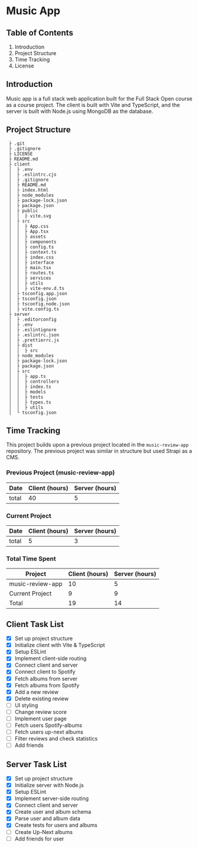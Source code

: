 # Music App

## Table of Contents
1. Introduction
2. Project Structure
3. Time Tracking
4. License

## Introduction
Music app is a full stack web application built for the Full Stack Open course as a course project. The client is built with Vite and TypeScript, and the server is built with Node.js using MongoDB as the database.

## Project Structure
```
 ├ .git
 ├ .gitignore
 ├ LICENSE
 ├ README.md
 ├ client
 │  ├ .env
 │  ├ .eslintrc.cjs
 │  ├ .gitignore
 │  ├ README.md
 │  ├ index.html
 │  ├ node_modules
 │  ├ package-lock.json
 │  ├ package.json
 │  ├ public
 │  │  ├ vite.svg
 │  ├ src
 │  │  ├ App.css
 │  │  ├ App.tsx
 │  │  ├ assets
 │  │  ├ components
 │  │  ├ config.ts
 │  │  ├ context.ts
 │  │  ├ index.css
 │  │  ├ interface
 │  │  ├ main.tsx
 │  │  ├ routes.ts
 │  │  ├ services
 │  │  ├ utils
 │  │  ├ vite-env.d.ts
 │  ├ tsconfig.app.json
 │  ├ tsconfig.json
 │  ├ tsconfig.node.json
 │  ├ vite.config.ts
 ├ server
 │  ├ .editorconfig
 │  ├ .env
 │  ├ .eslintignore
 │  ├ .eslintrc.json
 │  ├ .prettierrc.js
 │  ├ dist
 │  │  ├ src
 │  ├ node_modules
 │  ├ package-lock.json
 │  ├ package.json
 │  ├ src
 │  │  ├ app.ts
 │  │  ├ controllers
 │  │  ├ index.ts
 │  │  ├ models
 │  │  ├ tests
 │  │  ├ types.ts
 │  │  ├ utils
 │  └ tsconfig.json
```

## Time Tracking
This project builds upon a previous project located in the `music-review-app` repository. The previous project was similar in structure but used Strapi as a CMS. 

### Previous Project (music-review-app)
| Date       | Client (hours) | Server (hours) |
|------------|----------------|----------------|
| total      | 40             | 5              |

### Current Project
| Date       | Client (hours) | Server (hours) |
|------------|----------------|----------------|
| total      | 5              | 3              |

### Total Time Spent
| Project    | Client (hours) | Server (hours) |
|------------|----------------|----------------|
| music-review-app | 10             | 5              |
| Current Project  | 9              | 9              |
| Total           | 19             | 14             |

## Client Task List
- [x] Set up project structure
- [x] Initialize client with Vite & TypeScript
- [x] Setup ESLint 
- [x] Implement client-side routing
- [x] Connect client and server
- [x] Connect client to Spotify
- [x] Fetch albums from server
- [x] Fetch albums from Spotify
- [x] Add a new review
- [x] Delete existing review
- [ ] UI styling
- [ ] Change review score
- [ ] Implement user page
- [ ] Fetch users Spotify-albums
- [ ] Fetch users up-next albums
- [ ] Filter reviews and check statistics
- [ ] Add friends

## Server Task List
- [x] Set up project structure
- [x] Initialize server with Node.js
- [x] Setup ESLint
- [x] Implement server-side routing
- [x] Connect client and server
- [x] Create user and album schema
- [x] Parse user and album data
- [x] Create tests for users and albums
- [ ] Create Up-Next albums
- [ ] Add friends for user

